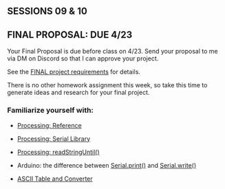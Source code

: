 ## SESSIONS 09 & 10

## FINAL PROPOSAL: DUE 4/23
Your Final Proposal is due before class on 4/23. 
Send your proposal to me via DM on Discord so that I can approve your project.

See the [FINAL project requirements](https://github.com/entertainmenttechnology/Pokorny-MTEC2280_HD11-12-Spring2025/blob/main/assignments/FINAL.md) for details.

There is no other homework assignment this week, so take this time to generate ideas and research for your final project.

### Familiarize yourself with:

* [Processing: Reference](https://processing.org/reference)

* [Processing: Serial Library](https://processing.org/reference/libraries/serial/index.html)

* [Processing: readStringUntil()](https://processing.org/reference/libraries/serial/Serial_readStringUntil_.html)

* Arduino: the difference between [Serial.print()](https://docs.arduino.cc/language-reference/en/functions/communication/serial/print/) and [Serial.write()](https://docs.arduino.cc/language-reference/en/functions/communication/serial/write/)

* [ASCII Table and Converter](https://www.rapidtables.com/convert/number/ascii-hex-bin-dec-converter.html)
